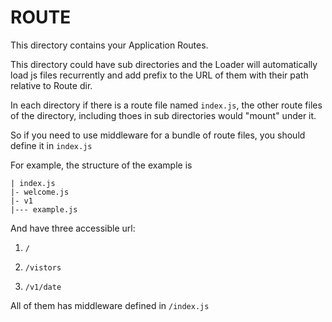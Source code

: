 # ROUTE
This directory contains your Application Routes.

This directory could have sub directories and the Loader will automatically load js files recurrently and add prefix to the URL of them with their path relative to Route dir.

In each directory if there is a route file named `index.js`, the other route files of the directory, including thoes in sub directories would "mount" under it.

So if you need to use middleware for a bundle of route files, you should define it in `index.js`

For example, the structure of the example is

```
| index.js
|- welcome.js
|- v1
|--- example.js
```

And have three accessible url:

1. `/`

2. `/vistors`

3. `/v1/date`

All of them has middleware defined in `/index.js`
